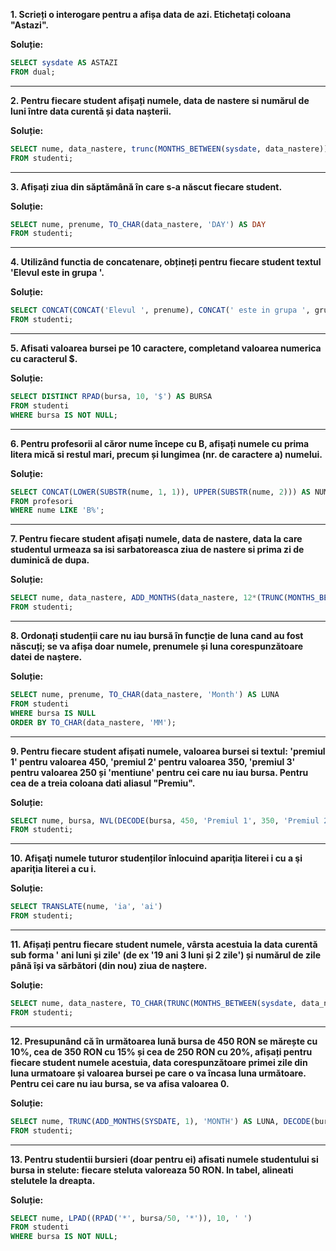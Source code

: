 **1. Scrieți o interogare pentru a afișa data de azi. Etichetați coloana "Astazi".**

**Soluție:**
```sql
SELECT sysdate AS ASTAZI
FROM dual;
```
---
**2. Pentru fiecare student afișați numele, data de nastere si numărul de luni între data curentă și data nașterii.**

**Soluție:**
```sql
SELECT nume, data_nastere, trunc(MONTHS_BETWEEN(sysdate, data_nastere)) AS MONTHS
FROM studenti;
```
---
**3. Afișați ziua din săptămână în care s-a născut fiecare student.**

**Soluție:**
```sql
SELECT nume, prenume, TO_CHAR(data_nastere, 'DAY') AS DAY
FROM studenti;
```
---
**4. Utilizând functia de concatenare, obțineți pentru fiecare student textul 'Elevul <prenume> este in grupa <grupa>'.**

**Soluție:**
```sql
SELECT CONCAT(CONCAT('Elevul ', prenume), CONCAT(' este in grupa ', grupa)) AS INFO
FROM studenti;
```
---
**5. Afisati valoarea bursei pe 10 caractere, completand valoarea numerica cu caracterul $.**

**Soluție:**
```sql
SELECT DISTINCT RPAD(bursa, 10, '$') AS BURSA
FROM studenti
WHERE bursa IS NOT NULL;
```
---
**6. Pentru profesorii al căror nume începe cu B, afișați numele cu prima litera mică si restul mari, precum și lungimea (nr. de caractere a) numelui.**

**Soluție:**
```sql
SELECT CONCAT(LOWER(SUBSTR(nume, 1, 1)), UPPER(SUBSTR(nume, 2))) AS NUME, LENGTH(TRIM(nume)) AS LEN
FROM profesori
WHERE nume LIKE 'B%';
```
---
**7. Pentru fiecare student afișați numele, data de nastere, data la care studentul urmeaza sa isi sarbatoreasca ziua de nastere si prima zi de duminică de dupa.**

**Soluție:**
```sql
SELECT nume, data_nastere, ADD_MONTHS(data_nastere, 12*(TRUNC(MONTHS_BETWEEN(sysdate, data_nastere)/12)+1)) AS MONTH, NEXT_DAY(ADD_MONTHS(data_nastere, 12*(TRUNC(MONTHS_BETWEEN(sysdate, data_nastere)/12)+1)),'SUNDAY') AS NEXT
FROM studenti;
```
---
**8. Ordonați studenții care nu iau bursă în funcție de luna cand au fost născuți; se va afișa doar numele, prenumele și luna corespunzătoare datei de naștere.**

**Soluție:**
```sql
SELECT nume, prenume, TO_CHAR(data_nastere, 'Month') AS LUNA
FROM studenti
WHERE bursa IS NULL
ORDER BY TO_CHAR(data_nastere, 'MM');
```
---
**9. Pentru fiecare student afișati numele, valoarea bursei si textul: 'premiul 1' pentru valoarea 450, 'premiul 2' pentru valoarea 350, 'premiul 3' pentru valoarea 250 și 'mentiune' pentru cei care nu iau bursa. Pentru cea de a treia coloana dati aliasul "Premiu".**

**Soluție:**
```sql
SELECT nume, bursa, NVL(DECODE(bursa, 450, 'Premiul 1', 350, 'Premiul 2', 250, 'Premiul 3'), 'Mentiune') AS PREMIU
FROM studenti;
```
---
**10. Afişaţi numele tuturor studenților înlocuind apariţia literei i cu a şi apariţia literei a cu i.**

**Soluție:**
```sql
SELECT TRANSLATE(nume, 'ia', 'ai')
FROM studenti;
```
---
**11. Afișați pentru fiecare student numele, vârsta acestuia la data curentă sub forma '<x> ani <y> luni și <z> zile' (de ex '19 ani 3 luni și 2 zile') și numărul de zile până își va sărbători (din nou) ziua de naștere.**

**Soluție:**
```sql
SELECT nume, data_nastere, TO_CHAR(TRUNC(MONTHS_BETWEEN(sysdate, data_nastere)/12)) || 'ani '|| TO_CHAR(TRUNC(MONTHS_BETWEEN(sysdate, ADD_MONTHS(data_nastere, TRUNC(months_between(sysdate, data_nastere)/12)*12)))) || 'luni ' || TRUNC(sysdate-ADD_MONTHS(data_nastere, TRUNC(MONTHS_BETWEEN(sysdate, data_nastere)))) || 'zile' AS "ani luni si zile", ADD_MONTHS(data_nastere, 12*(TRUNC(MONTHS_BETWEEN(sysdate, data_nastere)/12)+1))-sysdate AS "zile ramase"
FROM studenti;
```
---
**12. Presupunând că în următoarea lună bursa de 450 RON se mărește cu 10%, cea de 350 RON cu 15% și cea de 250 RON cu 20%, afișați pentru fiecare student numele acestuia, data corespunzătoare primei zile din luna urmatoare și valoarea bursei pe care o va încasa luna următoare. Pentru cei care nu iau bursa, se va afisa valoarea 0.**

**Soluție:**
```sql
SELECT nume, TRUNC(ADD_MONTHS(SYSDATE, 1), 'MONTH') AS LUNA, DECODE(bursa, 450, bursa * 1.10, 350, bursa * 1.15, 250, bursa * 1.2, 0) AS BURSE
FROM studenti;
```
---
**13. Pentru studentii bursieri (doar pentru ei) afisati numele studentului si bursa in stelute: fiecare steluta valoreaza 50 RON. In tabel, alineati stelutele la dreapta.**

**Soluție:**
```sql
SELECT nume, LPAD((RPAD('*', bursa/50, '*')), 10, ' ') 
FROM studenti
WHERE bursa IS NOT NULL;
```
